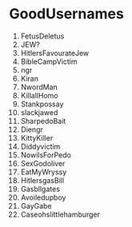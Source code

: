 # GoodUsernames
1. FetusDeletus
2. JEW?
3. HitlersFavourateJew
4. BibleCampVictim
5. ngr
6. Kiran
7. NwordMan
8. KillallHomo
9. Stankpossay
10. slackjawed
11. SharpedoBait
12. Diengr
13. KittyKiller
14. Diddyvictim
15. NowilsForPedo
16. SexGodoliver
17. EatMyWryssy
18. HitlersgasBill
19. Gasbllgates
20. Avoiledupboy
21. GayGabe
22. Caseohslittlehamburger

